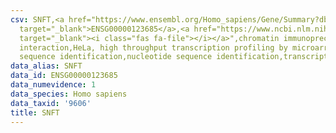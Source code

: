 ```yaml
---
csv: SNFT,<a href="https://www.ensembl.org/Homo_sapiens/Gene/Summary?db=core;g=ENSG00000123685"
  target="_blank">ENSG00000123685</a>,<a href="https://www.ncbi.nlm.nih.gov/pubmed/17216044"
  target="_blank"><i class="fas fa-file"></i></a>",chromatin immunoprecipitation assay,direct
  interaction,HeLa, high throughput transcription profiling by microarray,nucleotide
  sequence identification,nucleotide sequence identification,transcriptional regulation,
data_alias: SNFT
data_id: ENSG00000123685
data_numevidence: 1
data_species: Homo sapiens
data_taxid: '9606'
title: SNFT
---
```

